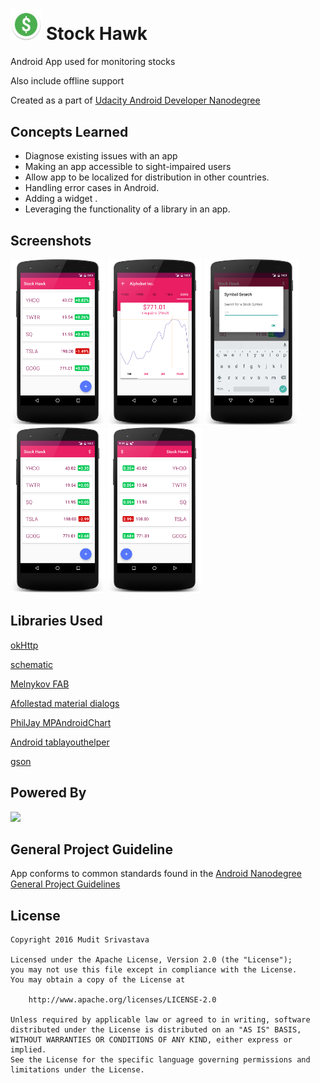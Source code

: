 # <img width="10%" src="https://github.com/MuditSri-2908/StockHawk/blob/master/StockHawk-master/app/src/main/res/mipmap-xxhdpi/ic_launcher.png"/>   Stock Hawk
Android App used for monitoring stocks

Also include offline support

Created as a part of [Udacity Android Developer Nanodegree](https://www.udacity.com/course/android-developer-nanodegree-by-google--nd801) 

## Concepts Learned

- Diagnose existing issues with an app
- Making an app accessible to sight-impaired users
- Allow app to be localized for distribution in other countries.
- Handling error cases in Android.
- Adding a widget .
- Leveraging the functionality of a library in an app.

## Screenshots
<img width="30%" src="https://github.com/MuditSri-2908/StockHawk/blob/master/Screenshots/device-2016-09-03-200712.png"/>
<img width="30%" src="https://github.com/MuditSri-2908/StockHawk/blob/master/Screenshots/device-2016-09-03-212740.png"/>
<img width="30%" src="https://github.com/MuditSri-2908/StockHawk/blob/master/Screenshots/device-2016-09-03-212827.png"/>
<img width="30%" src="https://github.com/MuditSri-2908/StockHawk/blob/master/Screenshots/device-2016-09-03-213004.png"/>
<img width="30%" src="https://github.com/MuditSri-2908/StockHawk/blob/master/Screenshots/device-2016-09-03-213215.png"/>

## Libraries Used
[okHttp](http://square.github.io/okhttp/)

[schematic](https://github.com/SimonVT/schematic)

[Melnykov FAB](https://github.com/makovkastar/FloatingActionButton)

[Afollestad material dialogs](https://github.com/afollestad/material-dialogs)

[PhilJay MPAndroidChart](https://github.com/PhilJay/MPAndroidChart)

[Android tablayouthelper](https://github.com/h6ah4i/android-tablayouthelper)

[gson](https://github.com/google/gson)

## Powered By
 [<img width="30%" src="https://www.leftronic.com/wp-content/uploads/2013/12/yahoofinance-logo.png"/>](https://finance.yahoo.com/)

## General Project Guideline
App conforms to common standards found in the [Android Nanodegree General Project Guidelines](http://udacity.github.io/android-nanodegree-guidelines/core.html)

## License

```
Copyright 2016 Mudit Srivastava

Licensed under the Apache License, Version 2.0 (the "License");
you may not use this file except in compliance with the License.
You may obtain a copy of the License at

    http://www.apache.org/licenses/LICENSE-2.0

Unless required by applicable law or agreed to in writing, software
distributed under the License is distributed on an "AS IS" BASIS,
WITHOUT WARRANTIES OR CONDITIONS OF ANY KIND, either express or implied.
See the License for the specific language governing permissions and
limitations under the License.
```

